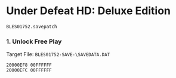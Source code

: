 #  Under Defeat HD: Deluxe Edition 

`BLES01752.savepatch`

### 1. Unlock Free Play

Target File: `BLES01752-SAVE-\SAVEDATA.DAT`

```
20000EF8 00FFFFFF
20000EFC 00FFFFFF
```

